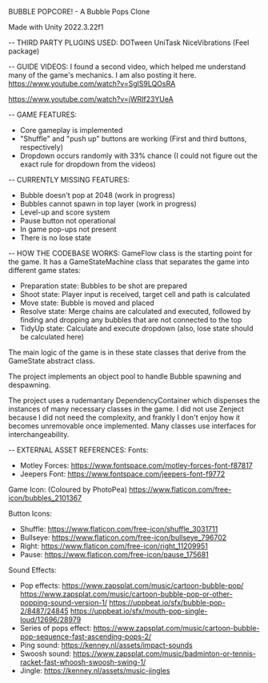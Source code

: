 BUBBLE POPCORE! - A Bubble Pops Clone

Made with Unity 2022.3.22f1

-- THIRD PARTY PLUGINS USED:
DOTween
UniTask
NiceVibrations (Feel package)


-- GUIDE VIDEOS:
I found a second video, which helped me understand many of the game's mechanics. I am also posting it here.
https://www.youtube.com/watch?v=SglS9LQOsRA

https://www.youtube.com/watch?v=jWRIf23YUeA



-- GAME FEATURES:
* Core gameplay is implemented
* "Shuffle" and "push up" buttons are working (First and third buttons, respectively)
* Dropdown occurs randomly with 33% chance (I could not figure out the exact rule for dropdown from the videos)



-- CURRENTLY MISSING FEATURES:
* Bubble doesn't pop at 2048 (work in progress)
* Bubbles cannot spawn in top layer (work in progress)
* Level-up and score system
* Pause button not operational
* In game pop-ups not present
* There is no lose state



-- HOW THE CODEBASE WORKS:
GameFlow class is the starting point for the game. It has a GameStateMachine class that separates the game into different game states:
* Preparation state: Bubbles to be shot are prepared
* Shoot state: Player input is received, target cell and path is calculated
* Move state: Bubble is moved and placed
* Resolve state: Merge chains are calculated and executed, followed by finding and dropping any bubbles that are not connected to the top
* TidyUp state: Calculate and execute dropdown (also, lose state should be calculated here)

The main logic of the game is in these state classes that derive from the GameState abstract class.

The project implements an object pool to handle Bubble spawning and despawning.

The project uses a rudemantary DependencyContainer which dispenses the instances of many necessary classes in the game.
I did not use Zenject because I did not need the complexity, and frankly I don't enjoy how it becomes unremovable once implemented.
Many classes use interfaces for interchangeability.



-- EXTERNAL ASSET REFERENCES:
Fonts: 
* Motley Forces: https://www.fontspace.com/motley-forces-font-f87817
* Jeepers Font: https://www.fontspace.com/jeepers-font-f9772

Game Icon: (Coloured by PhotoPea)
https://www.flaticon.com/free-icon/bubbles_2101367

Button Icons:
* Shuffle: https://www.flaticon.com/free-icon/shuffle_3031711
* Bullseye: https://www.flaticon.com/free-icon/bullseye_796702
* Right: https://www.flaticon.com/free-icon/right_11209951
* Pause: https://www.flaticon.com/free-icon/pause_175681

Sound Effects:
* Pop effects:
https://www.zapsplat.com/music/cartoon-bubble-pop/
https://www.zapsplat.com/music/cartoon-bubble-pop-or-other-popping-sound-version-1/
https://uppbeat.io/sfx/bubble-pop-2/8487/24845
https://uppbeat.io/sfx/mouth-pop-single-loud/12696/28979
* Series of pops effect: https://www.zapsplat.com/music/cartoon-bubble-pop-sequence-fast-ascending-pops-2/
* Ping sound: https://kenney.nl/assets/impact-sounds
* Swoosh sound: https://www.zapsplat.com/music/badminton-or-tennis-racket-fast-whoosh-swoosh-swing-1/
* Jingle: https://kenney.nl/assets/music-jingles
